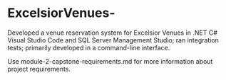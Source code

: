 # ExcelsiorVenues-

Developed a venue reservation system for Excelsior Venues in .NET C# Visual Studio Code and SQL Server Management Studio; ran integration tests; primarily developed in a command-line interface.

Use module-2-capstone-requirements.md for more information about project requirements.

